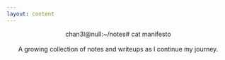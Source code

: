 ```yaml
---
layout: content
---
```


<center>chan3l@null:~/notes# cat manifesto</center>
<br>
<center>A growing collection of notes and writeups as I continue my journey.</center>

